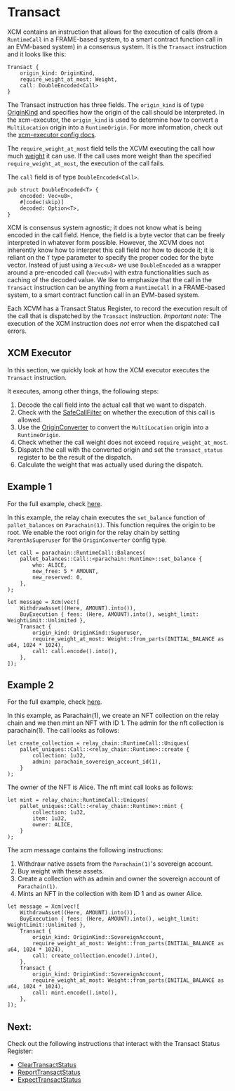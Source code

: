 # Transact
XCM contains an instruction that allows for the execution of calls (from a `RuntimeCall` in a FRAME-based system, to a smart contract function call in an EVM-based system) in a consensus system.
It is the `Transact` instruction and it looks like this:

```rust,noplayground
Transact { 
    origin_kind: OriginKind, 
    require_weight_at_most: Weight, 
    call: DoubleEncoded<Call> 
}
```

The Transact instruction has three fields. 
The `origin_kind` is of type [OriginKind](https://paritytech.github.io/polkadot/doc/xcm/v2/enum.OriginKind.html) and specifies how the origin of the call should be interpreted. 
In the xcm-executor, the `origin_kind` is used to determine how to convert a `MultiLocation` origin into a `RuntimeOrigin`. 
For more information, check out the [xcm-executor config docs](../executor_config/index.html). 

The `require_weight_at_most` field tells the XCVM executing the call how much [weight](../fundamentals/fees.md) it can use. 
If the call uses more weight than the specified `require_weight_at_most`, the execution of the call fails. 

The `call` field is of type `DoubleEncoded<Call>`. 

```rust,noplayground
pub struct DoubleEncoded<T> {
    encoded: Vec<u8>,
    #[codec(skip)]
    decoded: Option<T>,
}
```

XCM is consensus system agnostic; it does not know what is being encoded in the call field. 
Hence, the field is a byte vector that can be freely interpreted in whatever form possible.
However, the XCVM does not inherently know how to interpret this call field nor how to decode it; it is reliant on the `T` type parameter to specify the proper codec for the byte vector.
Instead of just using a `Vec<u8>` we use `DoubleEncoded` as a wrapper around a pre-encoded call (`Vec<u8>`) with extra functionalities such as caching of the decoded value. 
We like to emphasize that the call in the `Transact` instruction can be anything from a `RuntimeCall` in a FRAME-based system, to a smart contract function call in an EVM-based system.

[//]: # (Todo: Move Transact Status explanation from expect to here.)
 
Each XCVM has a Transact Status Register, to record the execution result of the call that is dispatched by the `Transact` instruction. 
*Important note:* The execution of the XCM instruction does *not* error when the dispatched call errors.

## XCM Executor
In this section, we quickly look at how the XCM executor executes the `Transact` instruction.

It executes, among other things, the following steps:
1. Decode the call field into the actual call that we want to dispatch.
2. Check with the [SafeCallFilter](../executor_config/index.html#safecallfilter) on whether the execution of this call is allowed.
3. Use the [OriginConverter](../executor_config/index.html#originconverter) to convert the `MultiLocation` origin into a `RuntimeOrigin`.
4. Check whether the call weight does not exceed `require_weight_at_most`.
5. Dispatch the call with the converted origin and set the `transact_status` register to be the result of the dispatch.
6. Calculate the weight that was actually used during the dispatch.


## Example 1
For the full example, check [here](TODO).

In this example, the relay chain executes the `set_balance` function of `pallet_balances` on `Parachain(1)`.
This function requires the origin to be root. We enable the root origin for the relay chain by setting `ParentAsSuperuser` for the `OriginConverter` config type. 
```rust,noplayground
let call = parachain::RuntimeCall::Balances(
    pallet_balances::Call::<parachain::Runtime>::set_balance {
        who: ALICE,
        new_free: 5 * AMOUNT,
        new_reserved: 0,
    },
);

let message = Xcm(vec![
    WithdrawAsset((Here, AMOUNT).into()),
    BuyExecution { fees: (Here, AMOUNT).into(), weight_limit: WeightLimit::Unlimited },
    Transact {
        origin_kind: OriginKind::Superuser,
        require_weight_at_most: Weight::from_parts(INITIAL_BALANCE as u64, 1024 * 1024),
        call: call.encode().into(),
    },
]);
```

## Example 2
For the full example, check [here](TODO).

In this example, as Parachain(1), we create an NFT collection on the relay chain and we then mint an NFT with ID 1. 
The admin for the nft collection is parachain(1). The call looks as follows:
```rust,noplayground
let create_collection = relay_chain::RuntimeCall::Uniques(
    pallet_uniques::Call::<relay_chain::Runtime>::create {
        collection: 1u32,
        admin: parachain_sovereign_account_id(1),
    }
);
```

The owner of the NFT is Alice. The nft mint call looks as follows:
```rust,noplayground
let mint = relay_chain::RuntimeCall::Uniques(
    pallet_uniques::Call::<relay_chain::Runtime>::mint {
        collection: 1u32,
        item: 1u32,
        owner: ALICE,
    }
);
```

The xcm message contains the following instructions:
1. Withdraw native assets from the `Parachain(1)`'s sovereign account.
2. Buy weight with these assets.
3. Create a collection with as admin and owner the sovereign account of `Parachain(1)`.
4. Mints an NFT in the collection with item ID 1 and as owner Alice.
```rust,noplayground
let message = Xcm(vec![
    WithdrawAsset((Here, AMOUNT).into()),
    BuyExecution { fees: (Here, AMOUNT).into(), weight_limit: WeightLimit::Unlimited },
    Transact {
        origin_kind: OriginKind::SovereignAccount,
        require_weight_at_most: Weight::from_parts(INITIAL_BALANCE as u64, 1024 * 1024),
        call: create_collection.encode().into(),
    },
    Transact {
        origin_kind: OriginKind::SovereignAccount,
        require_weight_at_most: Weight::from_parts(INITIAL_BALANCE as u64, 1024 * 1024),
        call: mint.encode().into(),
    },
]);
```

## Next: 
Check out the following instructions that interact with the Transact Status Register:
- [ClearTransactStatus](TODO)
- [ReportTransactStatus](TODO)
- [ExpectTransactStatus](TODO)